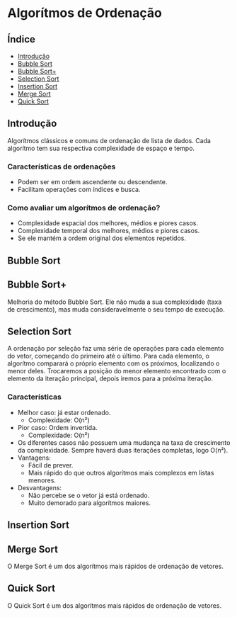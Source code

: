 # Algorítmos de Ordenação

## Índice
- [Introdução](#)
- [Bubble Sort](#bubble-sort)
- [Bubble Sort+](#bubble-sort-1)
- [Selection Sort](#selection-sort)
- [Insertion Sort](#insertion-sort)
- [Merge Sort](#merge-sort)
- [Quick Sort](#quick-sort)


## Introdução
Algorítmos clássicos e comuns de ordenação de lista de dados. Cada algorítmo tem sua respectiva complexidade de espaço e tempo.


### Características de ordenações
- Podem ser em ordem ascendente ou descendente.
- Facilitam operações com índices e busca.


### Como avaliar um algorítmos de ordenação?

- Complexidade espacial dos melhores, médios e piores casos.
- Complexidade temporal dos melhores, médios e piores casos.
- Se ele mantém a ordem original dos elementos repetidos.


## Bubble Sort

## Bubble Sort+

Melhoria do método Bubble Sort. Ele não muda a sua complexidade (taxa de crescimento), mas muda consideravelmente o seu tempo de execução.



## Selection Sort

A ordenação por seleção faz uma série de operações para cada elemento do vetor, começando do primeiro até o último. Para cada elemento, o algorítmo comparará o próprio elemento com os próximos, localizando o menor deles. Trocaremos a posição do menor elemento encontrado com o elemento da iteração principal, depois iremos para a próxima iteração.

### Características
- Melhor caso: já estar ordenado.
    - Complexidade: O(n²)
- Pior caso: Ordem invertida.
    - Complexidade: O(n²)
- Os diferentes casos não possuem uma mudança na taxa de crescimento da complexidade. Sempre haverá duas iterações completas, logo O(n²).
- Vantagens:
    - Fácil de prever.
    - Mais rápido do que outros algorítmos mais complexos em listas menores.
- Desvantagens:
    - Não percebe se o vetor já está ordenado.
    - Muito demorado para algorítmos maiores.

## Insertion Sort

## Merge Sort

O Merge Sort é um dos algorítmos mais rápidos de ordenação de vetores.

## Quick Sort

O Quick Sort é um dos algorítmos mais rápidos de ordenação de vetores.